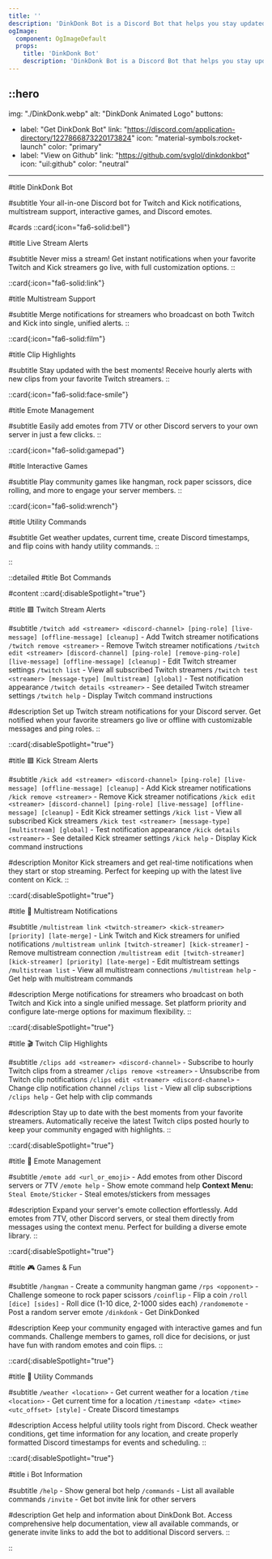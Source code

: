 ```yaml
---
title: ''
description: 'DinkDonk Bot is a Discord Bot that helps you stay updated with Twitch and Kick streams, clips, multistream notifications, interactive games, and Discord emotes effortlessly.'
ogImage:
  component: OgImageDefault
  props:
    title: 'DinkDonk Bot'
    description: 'DinkDonk Bot is a Discord Bot that helps you stay updated with Twitch and Kick streams, clips, multistream notifications, interactive games, and Discord emotes effortlessly.'
---
```


::hero
---
img: "./DinkDonk.webp"
alt: "DinkDonk Animated Logo"
buttons:
  - label: "Get DinkDonk Bot"
    link: "https://discord.com/application-directory/1227866873220173824"
    icon: "material-symbols:rocket-launch"
    color: "primary"
  - label: "View on Github"
    link: "https://github.com/svglol/dinkdonkbot"
    icon: "uil:github"
    color: "neutral"
---

#title
DinkDonk Bot

#subtitle
Your all-in-one Discord bot for Twitch and Kick notifications, multistream support, interactive games, and Discord emotes.

#cards
::card{:icon="fa6-solid:bell"}

#title
Live Stream Alerts

#subtitle
Never miss a stream! Get instant notifications when your favorite Twitch and Kick streamers go live, with full customization options.
::

::card{:icon="fa6-solid:link"}

#title
Multistream Support

#subtitle
Merge notifications for streamers who broadcast on both Twitch and Kick into single, unified alerts.
::

::card{:icon="fa6-solid:film"}

#title
Clip Highlights

#subtitle
Stay updated with the best moments! Receive hourly alerts with new clips from your favorite Twitch streamers.
::

::card{:icon="fa6-solid:face-smile"}

#title
Emote Management

#subtitle
Easily add emotes from 7TV or other Discord servers to your own server in just a few clicks.
::

::card{:icon="fa6-solid:gamepad"}

#title
Interactive Games

#subtitle
Play community games like hangman, rock paper scissors, dice rolling, and more to engage your server members.
::

::card{:icon="fa6-solid:wrench"}

#title
Utility Commands

#subtitle
Get weather updates, current time, create Discord timestamps, and flip coins with handy utility commands.
::

::

::detailed
#title
Bot Commands

#content
::card{:disableSpotlight="true"}

#title
🟪 Twitch Stream Alerts

#subtitle
`/twitch add <streamer> <discord-channel> [ping-role] [live-message] [offline-message] [cleanup]` - Add Twitch streamer notifications
`/twitch remove <streamer>` - Remove Twitch streamer notifications
`/twitch edit <streamer> [discord-channel] [ping-role] [remove-ping-role] [live-message] [offline-message] [cleanup]` - Edit Twitch streamer settings
`/twitch list` - View all subscribed Twitch streamers
`/twitch test <streamer> [message-type] [multistream] [global]` - Test notification appearance
`/twitch details <streamer>` - See detailed Twitch streamer settings
`/twitch help` - Display Twitch command instructions

#description
Set up Twitch stream notifications for your Discord server. Get notified when your favorite streamers go live or offline with customizable messages and ping roles.
::

::card{:disableSpotlight="true"}

#title
🟩 Kick Stream Alerts

#subtitle
`/kick add <streamer> <discord-channel> [ping-role] [live-message] [offline-message] [cleanup]` - Add Kick streamer notifications
`/kick remove <streamer>` - Remove Kick streamer notifications
`/kick edit <streamer> [discord-channel] [ping-role] [live-message] [offline-message] [cleanup]` - Edit Kick streamer settings
`/kick list` - View all subscribed Kick streamers
`/kick test <streamer> [message-type] [multistream] [global]` - Test notification appearance
`/kick details <streamer>` - See detailed Kick streamer settings
`/kick help` - Display Kick command instructions

#description
Monitor Kick streamers and get real-time notifications when they start or stop streaming. Perfect for keeping up with the latest live content on Kick.
::

::card{:disableSpotlight="true"}

#title
🔗 Multistream Notifications

#subtitle
`/multistream link <twitch-streamer> <kick-streamer> [priority] [late-merge]` - Link Twitch and Kick streamers for unified notifications
`/multistream unlink [twitch-streamer] [kick-streamer]` - Remove multistream connection
`/multistream edit [twitch-streamer] [kick-streamer] [priority] [late-merge]` - Edit multistream settings
`/multistream list` - View all multistream connections
`/multistream help` - Get help with multistream commands

#description
Merge notifications for streamers who broadcast on both Twitch and Kick into a single unified message. Set platform priority and configure late-merge options for maximum flexibility.
::

::card{:disableSpotlight="true"}

#title
🎬 Twitch Clip Highlights

#subtitle
`/clips add <streamer> <discord-channel>` - Subscribe to hourly Twitch clips from a streamer
`/clips remove <streamer>` - Unsubscribe from Twitch clip notifications
`/clips edit <streamer> <discord-channel>` - Change clip notification channel
`/clips list` - View all clip subscriptions
`/clips help` - Get help with clip commands

#description
Stay up to date with the best moments from your favorite streamers. Automatically receive the latest Twitch clips posted hourly to keep your community engaged with highlights.
::

::card{:disableSpotlight="true"}

#title
🥳 Emote Management

#subtitle
`/emote add <url_or_emoji>` - Add emotes from other Discord servers or 7TV
`/emote help` - Show emote command help
**Context Menu:** `Steal Emote/Sticker` - Steal emotes/stickers from messages

#description
Expand your server's emote collection effortlessly. Add emotes from 7TV, other Discord servers, or steal them directly from messages using the context menu. Perfect for building a diverse emote library.
::

::card{:disableSpotlight="true"}

#title
🎮 Games & Fun

#subtitle
`/hangman` - Create a community hangman game
`/rps <opponent>` - Challenge someone to rock paper scissors
`/coinflip` - Flip a coin
`/roll [dice] [sides]` - Roll dice (1-10 dice, 2-1000 sides each)
`/randomemote` - Post a random server emote
`/dinkdonk` - Get DinkDonked

#description
Keep your community engaged with interactive games and fun commands. Challenge members to games, roll dice for decisions, or just have fun with random emotes and coin flips.
::

::card{:disableSpotlight="true"}

#title
🔧 Utility Commands

#subtitle
`/weather <location>` - Get current weather for a location
`/time <location>` - Get current time for a location
`/timestamp <date> <time> <utc_offset> [style]` - Create Discord timestamps

#description
Access helpful utility tools right from Discord. Check weather conditions, get time information for any location, and create properly formatted Discord timestamps for events and scheduling.
::

::card{:disableSpotlight="true"}

#title
ℹ️ Bot Information

#subtitle
`/help` - Show general bot help
`/commands` - List all available commands
`/invite` - Get bot invite link for other servers

#description
Get help and information about DinkDonk Bot. Access comprehensive help documentation, view all available commands, or generate invite links to add the bot to additional Discord servers.
::

::